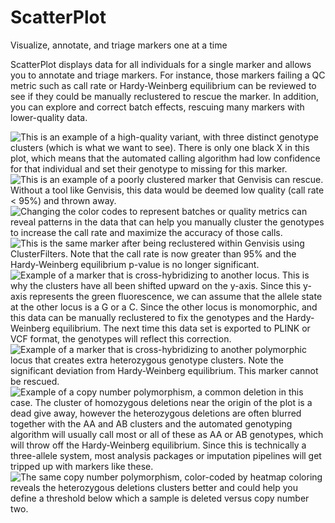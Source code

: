 # ScatterPlot

Visualize, annotate, and triage markers one at a time

ScatterPlot displays data for all individuals for a single marker and allows you to annotate and triage markers. For instance, those markers failing a QC metric such as call rate or Hardy-Weinberg equilibrium can be reviewed to see if they could be manually reclustered to rescue the marker. In addition, you can explore and correct batch effects, rescuing many markers with lower-quality data.

![This is an example of a high-quality variant, with three distinct genotype clusters (which is what we want to see). There is only one black X in this plot, which means that the automated calling algorithm had low confidence for that individual and set their genotype to missing for this marker.](/images/ScatterPlot_Image1.png)
![This is an example of a poorly clustered marker that Genvisis can rescue. Without a tool like Genvisis, this data would be deemed low quality (call rate < 95%) and thrown away.](/images/ScatterPlot_Image2.png)
![Changing the color codes to represent batches or quality metrics can reveal patterns in the data that can help you manually cluster the genotypes to increase the call rate and maximize the accuracy of those calls.](/images/ScatterPlot_Image3.png)
![This is the same marker after being reclustered within Genvisis using ClusterFilters. Note that the call rate is now greater than 95% and the Hardy-Weinberg equilibrium p-value is no longer significant.](/images/ScatterPlot_Image4.png)
![Example of a marker that is cross-hybridizing to another locus. This is why the clusters have all been shifted upward on the y-axis. Since this y-axis represents the green fluorescence, we can assume that the allele state at the other locus is a G or a C. Since the other locus is monomorphic, and this data can be manually reclustered to fix the genotypes and the Hardy-Weinberg equilibrium. The next time this data set is exported to PLINK or VCF format, the genotypes will reflect this correction.](/images/ScatterPlot_Image5.png)
![Example of a marker that is cross-hybridizing to another polymorphic locus that creates extra heterozygous genotype clusters. Note the significant deviation from Hardy-Weinberg equilibrium. This marker cannot be rescued.](/images/ScatterPlot_Image6.png)
![Example of a copy number polymorphism, a common deletion in this case. The cluster of homozygous deletions near the origin of the plot is a dead give away, however the heterozygous deletions are often blurred together with the AA and AB clusters and the automated genotyping algorithm will usually call most or all of these as AA or AB genotypes, which will throw off the Hardy-Weinberg equilibrium. Since this is technically a three-allele system, most analysis packages or imputation pipelines will get tripped up with markers like these.](/images/ScatterPlot_Image7.png)
![The same copy number polymorphism, color-coded by heatmap coloring reveals the heterozygous deletions clusters better and could help you define a threshold below which a sample is deleted versus copy number two.](/images/ScatterPlot_Image8.png)
